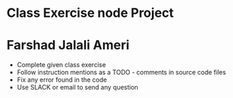# Class Exercise node Project
# Farshad Jalali Ameri
- Complete given class exercise
- Follow instruction mentions as a TODO - comments in source code files
- Fix any error found in the code
- Use SLACK or email to send any question
